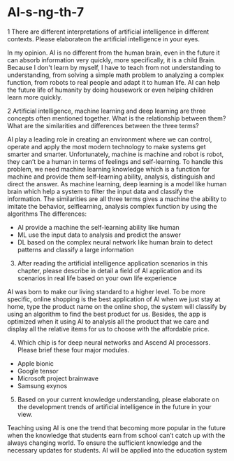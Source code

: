 # AI-s-ng-th-7
1 There are different interpretations of artificial intelligence in different contexts. Please elaborateon the artificial intelligence in your eyes.

In my opinion. AI is no different from the human brain, even in the future it can absorb information very quickly, more specifically, it is a child Brain. Because I don't learn by myself, I have to teach from not understanding to understanding, from solving a simple math problem to analyzing a complex function, from robots to real people and adapt it to human life. AI can help the future life of humanity by doing housework or even helping children learn more quickly.

2 Artificial intelligence, machine learning and deep learning are three concepts often mentioned together. What is the relationship between them? What are the similarities and differences between the three terms?

AI play a leading role in creating an environment where we can control, operate and apply the most modern technology to make systems get smarter and smarter.
Unfortunately, machine is machine and robot is robot, they can’t be a human in terms of feelings and self-learning. To handle this problem, we need machine learning knowledge which is a function for machine and provide them self-learning ability, analysis, distinguish and direct the answer. As machine learning, deep learning is a model like human brain which help a system to filter the input data and classify the information. The similarities are all three terms gives a machine the ability to imitate the behavior, selflearning, analysis complex function by using the algorithms
The differences:
- AI provide a machine the self-learning ability like human
- ML use the input data to analysis and predict the answer
- DL based on the complex neural network like human brain to detect patterns and classify a large information

3. After reading the artificial intelligence application scenarios in this chapter, please describe in detail a field of AI application and its scenarios in real life based on your own life experience

AI was born to make our living standard to a higher level. To be more specific, online shopping is the best application of AI when we just stay at home, type the product name on the online shop, the system will classify by using an algorithm to find the best product for us. Besides, the app is optimized when it using AI to analysis all the product that we care and display all the relative items for us to choose with the affordable price.

4. Which chip is for deep neural networks and Ascend AI processors. Please brief these four major modules.
- Apple bionic
- Google tensor
- Microsoft project brainwave
- Samsung exynos

5. Based on your current knowledge understanding, please elaborate on the development trends of artificial intelligence in the future in your view.

Teaching using AI is one the trend that becoming more popular in the future when the knowledge that students earn from school can’t catch up with the always changing world. To ensure the sufficient knowledge and the necessary updates for students. AI will be applied into the education system
